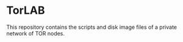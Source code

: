 # TorLAB
This repository contains the scripts and disk image files of a private network of TOR nodes.
